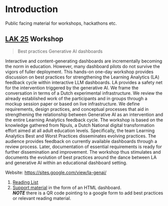 # Introduction 

Public facing material for workshops, hackathons etc.

## [LAK 25](https://www.solaresearch.org/events/lak/lak25/pre-conference-schedule/) Workshop

> Best practices Generative AI dashboards

Interactive and content-generating dashboards are incrementally becoming the norm in education. However, many dashboard pilots do not survive the vigors of fuller deployment. This hands-on one-day workshop provides discussion on best practices for strengthening the Learning Analytics (LA) feedback cycle within interactive LLM dashboards. LA provides a safety net for the intervention triggered by the generative AI. We frame the conversation in terms of a Dutch experimental infrastructure. We review the already established work of the participants and in groups through a mockup session paper or based on live infrastructure. We define requirements, design practices, and conceptual processes that aid in strengthening the relationship between Generative AI as an intervention and the entire Learning Analytics feedback cycle. The workshop is based on the knowledge gathered from Npuls, a Dutch National digital transformation effort aimed at all adult education levels. Specifically, the team Learning Analytics Best and Worst Practices disseminates evolving practices. The audience provides feedback on currently available dashboards through a review process. Later, documentation of essential requirements is ready for further dissemination and improvement. The workshop thus stimulates and documents the evolution of best practices around the dance between LA and generative AI within an educational dashboard setting.


Website: https://sites.google.com/view/la-genai/

1. [Reading List](WORKSHOPS/LAK25/READINGLIST_BestPractices_LAK25.pdf)
2. [Support material](WORKSHOPS/LAK25/Demo_LAK25_GenAI_Dashboard.html) in the form of an HTML dashboard. \
***NOTE*** there is a QR code pointing to a google form to add best practices or relevant reading material.
